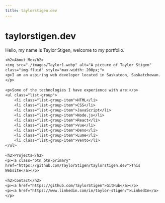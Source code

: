 ```yaml
---
title: taylorstigen.dev
---
```


<div class="container">
    <h1 class="text-center">taylorstigen.dev</h1>
    <p class="text-center">Hello, my name is Taylor Stigen, welcome to my portfolio.</p>

    <h2>About Me</h2>
    <img src="./images/Taylor1.webp" alt="A picture of Taylor Stigen" class="img-fluid" style="max-width: 200px;">
    <p>I am an aspiring web developer located in Saskatoon, Saskatchewan.</p>

    <p>Some of the technologies I have experience with are:</p>
    <ul class="list-group">
        <li class="list-group-item">HTML</li>
        <li class="list-group-item">CSS</li>
        <li class="list-group-item">JavaScript</li>
        <li class="list-group-item">Node.js</li>
        <li class="list-group-item">React</li>
        <li class="list-group-item">Vue</li>
        <li class="list-group-item">Deno</li>
        <li class="list-group-item">Lume</li>
        <li class="list-group-item">Vento</li>
    </ul>

    <h2>Projects</h2>
    <p><a class="btn btn-primary" href="https://github.com/TaylorStigen/taylorstigen.dev">This Website</a></p>

    <h2>Contact</h2>
    <p><a href="https://github.com/TaylorStigen">GitHub</a></p>
    <p><a href="https://www.linkedin.com/in/taylor-stigen/">LinkedIn</a></p>

</div>
